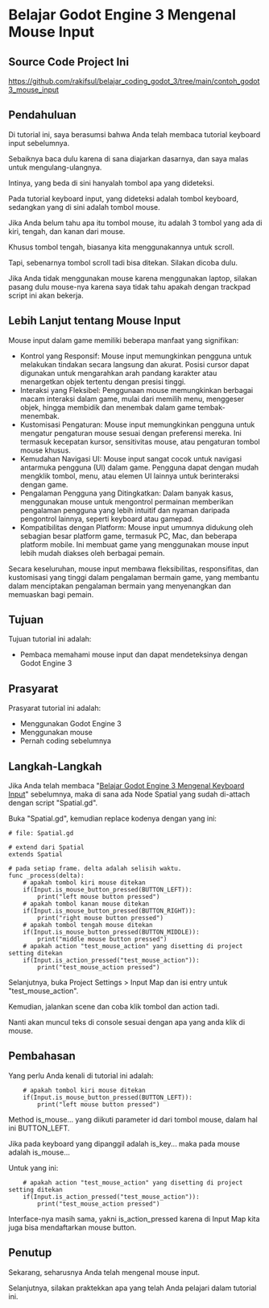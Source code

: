# Belajar Godot Engine 3 Mengenal Mouse Input

## Source Code Project Ini

https://github.com/rakifsul/belajar_coding_godot_3/tree/main/contoh_godot3_mouse_input

## Pendahuluan

Di tutorial ini, saya berasumsi bahwa Anda telah membaca tutorial keyboard input sebelumnya.

Sebaiknya baca dulu karena di sana diajarkan dasarnya, dan saya malas untuk mengulang-ulangnya.

Intinya, yang beda di sini hanyalah tombol apa yang dideteksi.

Pada tutorial keyboard input, yang dideteksi adalah tombol keyboard, sedangkan yang di sini adalah tombol mouse.

Jika Anda belum tahu apa itu tombol mouse, itu adalah 3 tombol yang ada di kiri, tengah, dan kanan dari mouse.

Khusus tombol tengah, biasanya kita menggunakannya untuk scroll.

Tapi, sebenarnya tombol scroll tadi bisa ditekan. Silakan dicoba dulu.

Jika Anda tidak menggunakan mouse karena menggunakan laptop, silakan pasang dulu mouse-nya karena saya tidak tahu apakah dengan trackpad script ini akan bekerja.

## Lebih Lanjut tentang Mouse Input

Mouse input dalam game memiliki beberapa manfaat yang signifikan:

-   Kontrol yang Responsif: Mouse input memungkinkan pengguna untuk melakukan tindakan secara langsung dan akurat. Posisi cursor dapat digunakan untuk mengarahkan arah pandang karakter atau menargetkan objek tertentu dengan presisi tinggi.
-   Interaksi yang Fleksibel: Penggunaan mouse memungkinkan berbagai macam interaksi dalam game, mulai dari memilih menu, menggeser objek, hingga membidik dan menembak dalam game tembak-menembak.
-   Kustomisasi Pengaturan: Mouse input memungkinkan pengguna untuk mengatur pengaturan mouse sesuai dengan preferensi mereka. Ini termasuk kecepatan kursor, sensitivitas mouse, atau pengaturan tombol mouse khusus.
-   Kemudahan Navigasi UI: Mouse input sangat cocok untuk navigasi antarmuka pengguna (UI) dalam game. Pengguna dapat dengan mudah mengklik tombol, menu, atau elemen UI lainnya untuk berinteraksi dengan game.
-   Pengalaman Pengguna yang Ditingkatkan: Dalam banyak kasus, menggunakan mouse untuk mengontrol permainan memberikan pengalaman pengguna yang lebih intuitif dan nyaman daripada pengontrol lainnya, seperti keyboard atau gamepad.
-   Kompatibilitas dengan Platform: Mouse input umumnya didukung oleh sebagian besar platform game, termasuk PC, Mac, dan beberapa platform mobile. Ini membuat game yang menggunakan mouse input lebih mudah diakses oleh berbagai pemain.

Secara keseluruhan, mouse input membawa fleksibilitas, responsifitas, dan kustomisasi yang tinggi dalam pengalaman bermain game, yang membantu dalam menciptakan pengalaman bermain yang menyenangkan dan memuaskan bagi pemain.

## Tujuan

Tujuan tutorial ini adalah:

-   Pembaca memahami mouse input dan dapat mendeteksinya dengan Godot Engine 3

## Prasyarat

Prasyarat tutorial ini adalah:

-   Menggunakan Godot Engine 3
-   Menggunakan mouse
-   Pernah coding sebelumnya

## Langkah-Langkah

Jika Anda telah membaca "[Belajar Godot Engine 3 Mengenal Keyboard Input](https://github.com/rakifsul/belajar_coding_godot_3/blob/main/Belajar-Godot-Engine-3-Mengenal-Keyboard-Input.md)" sebelumnya, maka di sana ada Node Spatial yang sudah di-attach dengan script "Spatial.gd".

Buka "Spatial.gd", kemudian replace kodenya dengan yang ini:

```
# file: Spatial.gd

# extend dari Spatial
extends Spatial

# pada setiap frame. delta adalah selisih waktu.
func _process(delta):
    # apakah tombol kiri mouse ditekan
    if(Input.is_mouse_button_pressed(BUTTON_LEFT)):
        print("left mouse button pressed")
    # apakah tombol kanan mouse ditekan
    if(Input.is_mouse_button_pressed(BUTTON_RIGHT)):
        print("right mouse button pressed")
    # apakah tombol tengah mouse ditekan
    if(Input.is_mouse_button_pressed(BUTTON_MIDDLE)):
        print("middle mouse button pressed")
    # apakah action "test_mouse_action" yang disetting di project setting ditekan
    if(Input.is_action_pressed("test_mouse_action")):
        print("test_mouse_action pressed")
```

Selanjutnya, buka Project Settings > Input Map dan isi entry untuk "test_mouse_action".

Kemudian, jalankan scene dan coba klik tombol dan action tadi.

Nanti akan muncul teks di console sesuai dengan apa yang anda klik di mouse.

## Pembahasan

Yang perlu Anda kenali di tutorial ini adalah:

```
    # apakah tombol kiri mouse ditekan
    if(Input.is_mouse_button_pressed(BUTTON_LEFT)):
        print("left mouse button pressed")
```

Method is_mouse... yang diikuti parameter id dari tombol mouse, dalam hal ini BUTTON_LEFT.

Jika pada keyboard yang dipanggil adalah is_key... maka pada mouse adalah is_mouse...

Untuk yang ini:

```
    # apakah action "test_mouse_action" yang disetting di project setting ditekan
    if(Input.is_action_pressed("test_mouse_action")):
        print("test_mouse_action pressed")
```

Interface-nya masih sama, yakni is_action_pressed karena di Input Map kita juga bisa mendaftarkan mouse button.

## Penutup

Sekarang, seharusnya Anda telah mengenal mouse input.

Selanjutnya, silakan praktekkan apa yang telah Anda pelajari dalam tutorial ini.
